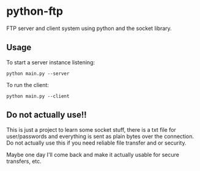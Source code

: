 # python-ftp

FTP server and client system using python and the socket library.

## Usage

To start a server instance listening:

```python main.py --server```

To run the client:

```python main.py --client```

## Do not actually use!!

This is just a project to learn some socket stuff, there is a txt file for user/passwords and everything is sent as plain bytes
over the connection. Do not actually use this if you need reliable file transfer and or security.

Maybe one day I'll come back and make it actually usable for secure transfers, etc.
